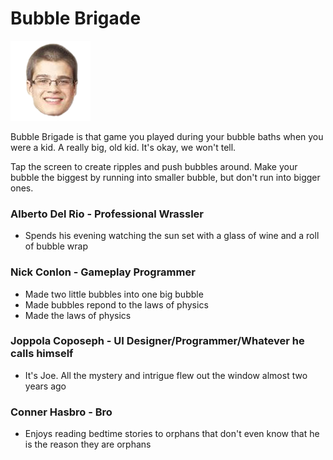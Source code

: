# Bubble Brigade

![Game Cover][cover]

Bubble Brigade is that game you played during your bubble baths when you were a kid. A really big, old kid. It's okay, we won't tell.

Tap the screen to create ripples and push bubbles around. Make your bubble the biggest by running into smaller bubble, but don't run into bigger ones.

### Alberto Del Rio - Professional Wrassler
* Spends his evening watching the sun set with a glass of wine and a roll of bubble wrap

### Nick Conlon - Gameplay Programmer
* Made two little bubbles into one big bubble
* Made bubbles repond to the laws of physics
* Made the laws of physics

### Joppola Coposeph - UI Designer/Programmer/Whatever he calls himself
* It's Joe. All the mystery and intrigue flew out the window almost two years ago

### Conner Hasbro - Bro
* Enjoys reading bedtime stories to orphans that don't even know that he is the reason they are orphans


[cover]: https://github.com/nolnocn/IGM450-Project2/raw/master/Assets/Sprites/hemorrhoid.png "Game Cover Image"
